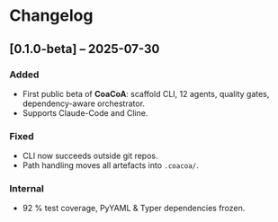 # Changelog

## [0.1.0-beta] – 2025-07-30
### Added
- First public beta of **CoaCoA**: scaffold CLI, 12 agents, quality gates, dependency-aware orchestrator.
- Supports Claude-Code and Cline.

### Fixed
- CLI now succeeds outside git repos.
- Path handling moves all artefacts into `.coacoa/`.

### Internal
- 92 % test coverage, PyYAML & Typer dependencies frozen.